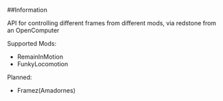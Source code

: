 ##Information

API for controlling different frames from different mods, via redstone from an OpenComputer

Supported Mods:
* RemainInMotion
* FunkyLocomotion

Planned:
* Framez(Amadornes)
